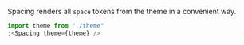 Spacing renders all `space` tokens from the theme in a convenient way.

```jsx harmony
import theme from "./theme"
;<Spacing theme={theme} />
```
